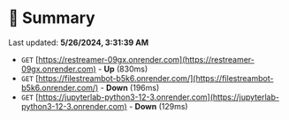 # 📖 Summary
Last updated: **5/26/2024, 3:31:39 AM**

- `GET` [https://restreamer-09gx.onrender.com](https://restreamer-09gx.onrender.com) - **Up** (830ms)
- `GET` [https://filestreambot-b5k6.onrender.com/](https://filestreambot-b5k6.onrender.com/) - **Down** (196ms)
- `GET` [https://jupyterlab-python3-12-3.onrender.com](https://jupyterlab-python3-12-3.onrender.com) - **Down** (129ms)
